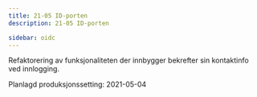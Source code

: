 ```yaml
---
title: 21-05 ID-porten
description: 21-05 ID-porten

sidebar: oidc
---
```



Refaktorering av funksjonaliteten der innbygger bekrefter sin kontaktinfo ved innlogging.



Planlagd produksjonssetting: 2021-05-04
